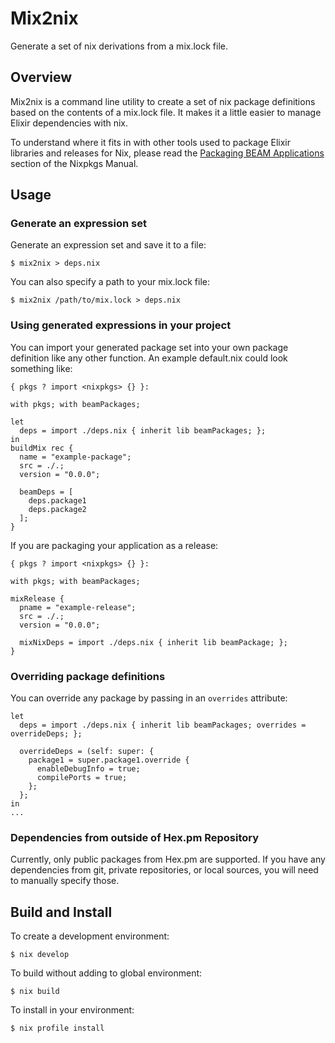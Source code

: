 # Mix2nix
Generate a set of nix derivations from a mix.lock file.

## Overview

Mix2nix is a command line utility to create a set of nix package definitions
based on the contents of a mix.lock file. It makes it a little easier to manage
Elixir dependencies with nix.

To understand where it fits in with other tools used to package Elixir libraries
and releases for Nix, please read the [Packaging BEAM Applications](https://nixos.org/manual/nixpkgs/stable/#packaging-beam-applications) section
of the Nixpkgs Manual.

## Usage

### Generate an expression set

Generate an expression set and save it to a file:
```
$ mix2nix > deps.nix
```

You can also specify a path to your mix.lock file:
```
$ mix2nix /path/to/mix.lock > deps.nix
```

### Using generated expressions in your project

You can import your generated package set into your own package definition like
any other function. An example default.nix could look something like:
```
{ pkgs ? import <nixpkgs> {} }:

with pkgs; with beamPackages;

let
  deps = import ./deps.nix { inherit lib beamPackages; };
in
buildMix rec {
  name = "example-package";
  src = ./.;
  version = "0.0.0";

  beamDeps = [
    deps.package1
    deps.package2
  ];
}
```

If you are packaging your application as a release:
```
{ pkgs ? import <nixpkgs> {} }:

with pkgs; with beamPackages;

mixRelease {
  pname = "example-release";
  src = ./.;
  version = "0.0.0";

  mixNixDeps = import ./deps.nix { inherit lib beamPackage; };
}
```

### Overriding package definitions

You can override any package by passing in an `overrides` attribute:
```
let
  deps = import ./deps.nix { inherit lib beamPackages; overrides = overrideDeps; };

  overrideDeps = (self: super: {
    package1 = super.package1.override {
      enableDebugInfo = true;
      compilePorts = true;
    };
  };
in
...
```

### Dependencies from outside of Hex.pm Repository

Currently, only public packages from Hex.pm are supported. If you have any
dependencies from git, private repositories, or local sources, you will need
to manually specify those.

## Build and Install

To create a development environment:
```
$ nix develop
```

To build without adding to global environment:
```
$ nix build
```

To install in your environment:
```
$ nix profile install
```
